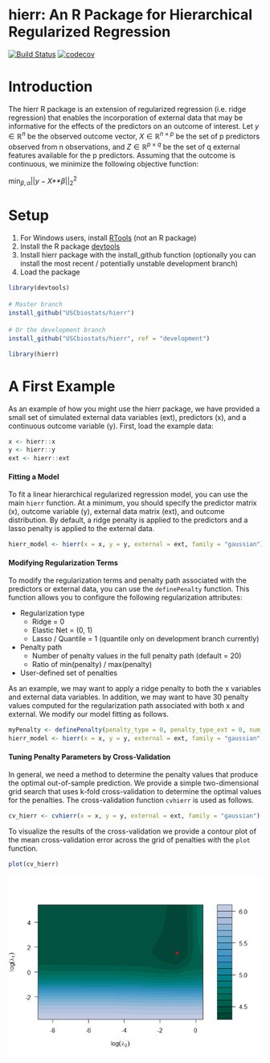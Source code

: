 hierr: An R Package for Hierarchical Regularized Regression
================

<!-- README.md is generated from README.Rmd. Please edit that file -->
[![Build Status](https://travis-ci.org/USCbiostats/hierr.svg?branch=master)](https://travis-ci.org/USCbiostats/hierr) [![codecov](https://codecov.io/gh/USCbiostats/hierr/branch/master/graph/badge.svg)](https://codecov.io/gh/USCbiostats/hierr)

Introduction
============

The hierr R package is an extension of regularized regression (i.e. ridge regression) that enables the incorporation of external data that may be informative for the effects of the predictors on an outcome of interest. Let *y* ∈ ℝ<sup>*n*</sup> be the observed outcome vector, *X* ∈ ℝ<sup>*n* × *p*</sup> be the set of p predictors observed from n observations, and *Z* ∈ ℝ<sup>*p* × *q*</sup> be the set of q external features available for the p predictors. Assuming that the outcome is continuous, we minimize the following objective function:

min<sub>*β*, *α*</sub>||*y* − *X**β*||<sub>2</sub><sup>2</sup>

Setup
=====

1.  For Windows users, install [RTools](https://cran.r-project.org/bin/windows/Rtools/) (not an R package)
2.  Install the R package [devtools](https://github.com/hadley/devtools)
3.  Install hierr package with the install\_github function (optionally you can install the most recent / potentially unstable development branch)
4.  Load the package

``` r
library(devtools)

# Master branch
install_github("USCbiostats/hierr")

# Or the development branch
install_github("USCbiostats/hierr", ref = "development")
```

``` r
library(hierr)
```

A First Example
===============

As an example of how you might use the hierr package, we have provided a small set of simulated external data variables (ext), predictors (x), and a continuous outcome variable (y). First, load the example data:

``` r
x <- hierr::x
y <- hierr::y
ext <- hierr::ext
```

#### Fitting a Model

To fit a linear hierarchical regularized regression model, you can use the main `hierr` function. At a minimum, you should specify the predictor matrix (x), outcome variable (y), external data matrix (ext), and outcome distribution. By default, a ridge penalty is applied to the predictors and a lasso penalty is applied to the external data.

``` r
hierr_model <- hierr(x = x, y = y, external = ext, family = "gaussian")
```

#### Modifying Regularization Terms

To modify the regularization terms and penalty path associated with the predictors or external data, you can use the `definePenalty` function. This function allows you to configure the following regularization attributes:

-   Regularization type
    -   Ridge = 0
    -   Elastic Net = (0, 1)
    -   Lasso / Quantile = 1 (quantile only on development branch currently)
-   Penalty path
    -   Number of penalty values in the full penalty path (default = 20)
    -   Ratio of min(penalty) / max(penalty)
-   User-defined set of penalties

As an example, we may want to apply a ridge penalty to both the x variables and external data variables. In addition, we may want to have 30 penalty values computed for the regularization path associated with both x and external. We modify our model fitting as follows.

``` r
myPenalty <- definePenalty(penalty_type = 0, penalty_type_ext = 0, num_penalty = 30, num_penalty_ext = 30)
hierr_model <- hierr(x = x, y = y, external = ext, family = "gaussian", penalty = myPenalty)
```

#### Tuning Penalty Parameters by Cross-Validation

In general, we need a method to determine the penalty values that produce the optimal out-of-sample prediction. We provide a simple two-dimensional grid search that uses k-fold cross-validation to determine the optimal values for the penalties. The cross-validation function `cvhierr` is used as follows.

``` r
cv_hierr <- cvhierr(x = x, y = y, external = ext, family = "gaussian")
```

To visualize the results of the cross-validation we provide a contour plot of the mean cross-validation error across the grid of penalties with the `plot` function.

``` r
plot(cv_hierr)
```

![](readme_files/readmecv_results-1.png)
